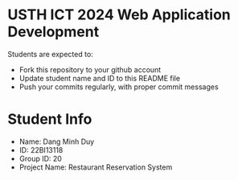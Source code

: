 USTH ICT 2024 Web Application Development
=====================================================

Students are expected to:

* Fork this repository to your github account
* Update student name and ID to this README file
* Push your commits regularly, with proper commit messages

Student Info
=======================

* Name: Dang Minh Duy
* ID: 22BI13118
* Group ID: 20
* Project Name: Restaurant Reservation System
